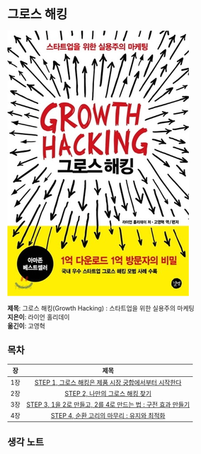 # 그로스 해킹

![book](./images/book.jpg)  
  
**제목**: 그로스 해킹(Growth Hacking) : 스타트업을 위한 실용주의 마케팅  
**지은이**: 라이언 홀리데이  
**옮긴이**: 고영혁

## 목차

|장   | 제목                |
|:---:|:-------------------:|
|1장  | [STEP 1, 그로스 해킹은 제품 시장 궁합에서부터 시작한다]()  | 
|2장  | [STEP 2,  나만의 그로스 해킹 찾기]()  | 
|3장  | [STEP 3,  1을 2로 만들고, 2를 4로 만드는 법 : 구전 효과 만들기]() |
|4장  | [STEP 4, 순환 고리의 마무리 : 유지와 최적화]()  |

## 생각 노트  


